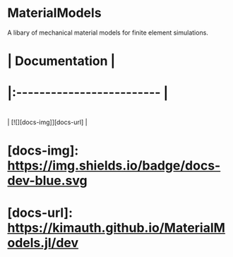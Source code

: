# MaterialModels
A libary of mechanical material models for finite element simulations.

# | **Documentation**         | 
# |:------------------------- |
#
 | [![][docs-img]][docs-url] |

# [docs-img]: https://img.shields.io/badge/docs-dev-blue.svg
# [docs-url]: https://kimauth.github.io/MaterialModels.jl/dev